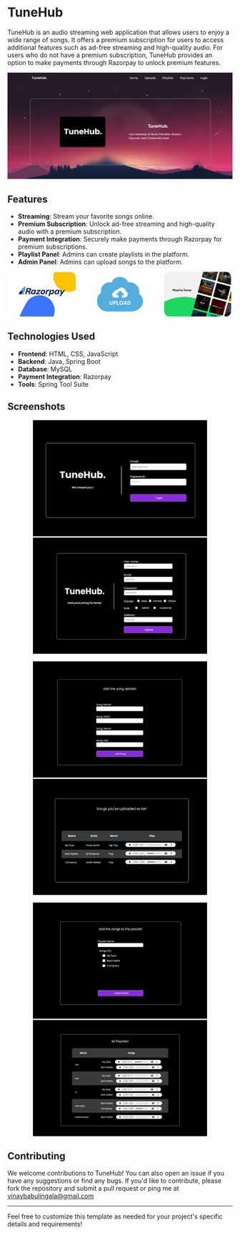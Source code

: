 
# TuneHub  

  TuneHub is an audio streaming web application that allows 
  users to enjoy a wide range of songs. It offers a premium 
  subscription for users to access additional features such 
  as ad-free streaming and high-quality audio. For users who 
  do not have a premium subscription, TuneHub provides an 
  option to make payments through Razorpay to unlock premium 
  features.

  <img src="Home.png">

## Features

- **Streaming**: Stream your favorite songs online.
- **Premium Subscription**: Unlock ad-free streaming and high-quality audio with a premium subscription.
- **Payment Integration**: Securely make payments through Razorpay for premium subscriptions.
- **Playlist Panel**: Admins can create playlists in the platform.
- **Admin Panel**: Admins can upload songs to the platform.



<p align="center">
      <img src="Razor.png" style="width: 150px; height: 100px;">
      <img src="Upload.png" style="width: 150px; height: 100px;"  hspace="20">
      <img src="Playlist.png" style="width: 150px; height: 100px;">
</p>

## Technologies Used

- **Frontend**: HTML, CSS, JavaScript
- **Backend**: Java, Spring Boot
- **Database**: MySQL
- **Payment Integration**: Razorpay
- **Tools**: Spring Tool Suite

## Screenshots

<p align="center">
      <img src="Screenshot-Login.png" style="width: 390px; height: 260px;">
      <img src="Screenshot-Register.png" style="width: 390px; height: 260px;"  hspace="20">
</p>
<p align="center">
      <img src="Screenshot-AddSong.png" style="width: 390px; height: 260px;">
      <img src="Screenshot-SongList.png" style="width: 390px; height: 260px;"  hspace="20">
</p>
<p align="center">
      <img src="Screenshot-AddPlaylist.png" style="width: 390px; height: 260px;">
      <img src="Screenshot-PlaylistList.png" style="width: 390px; height: 260px;"  hspace="20">
</p>

## Contributing

We welcome contributions to TuneHub! You can also open an issue if you have any suggestions or find any bugs. If you'd like to contribute, please fork the repository and submit a pull request or ping me 
 at vinaybabulingala@gmail.com


---

Feel free to customize this template as needed for your project's specific details and requirements!

